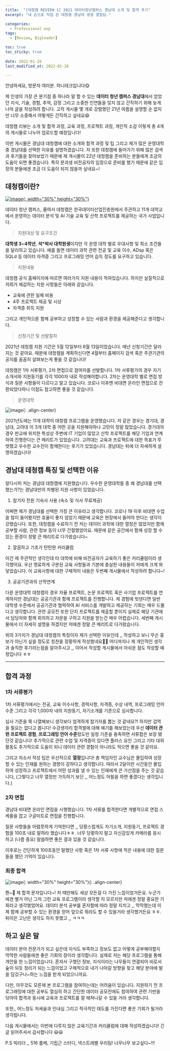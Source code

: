 ```yaml
---
title:  "[데청캠 REVIEW 1] 2021 데이터청년캠퍼스 경남대 소개 및 합격 후기" 
excerpt: "내 손으로 직접 쓴 데청캠 경남대 생생 경험담."

categories:
  - Professional exp
tags:
  - [Review, Bigleader]

toc: true
toc_sticky: true
 
date: 2022-01-28
last_modified_at: 2022-01-28

---
```


안녕하세요, 방문자 여러분. 허니테크입니다😋 

제 인생의 가장 큰 분기점 중 하나라 말 할 수 있는 **데이터 청년 캠퍼스 경남대**에서 얻었던 지식, 기술, 경험, 추억, 감정 그리고 소중한 인연들을 잊지 않고 간직하기 위해 늦게나마 글을 작성하려 합니다. 고작 게시물 몇 개로 강렬했던 21년 여름을 설명할 순 없지만 너무 소중해서 어떻게든 간직하고 싶네요😄

데청캠 리뷰는 소개 및 합격 과정, 교육 과정, 프로젝트 과정, 개인적 소감 이렇게 총 4개의 게시물로 나누어 업로드할 예정입니다! 

이번 게시물은 경남대 데청캠에 대한 소개와 합격 과정 및 팁 그리고 제가 많은 운영대학 중 경남대를 선택한 이유를 설명하겠습니다. 저 또한 데청캠에 들어가기 위해 많은 검색과 후기들을 찾아보았기 때문에 제 게시물이 22년 데청캠을 준비하는 분들에게 조금의 도움이 되면 좋겠습니다. 특히 문과생 비전공자의 입장으로 준비를 했기 때문에 같은 입장의 분들에겐 조금 더 도움이 되지 않을까 싶네요~! 

## 데청캠이란?

[![image](https://user-images.githubusercontent.com/67791317/151648490-9f6280c2-726f-4619-9f46-44429baef22b.png){: width="30%" height="30%"}](https://dataonair.or.kr/bigjob/)

데이터 청년 캠퍼스, 줄여서 데청캠은 한국데이터산업진층원에서 주관하고 11개 대학교에서 운영하는 데이터 분석 및 AI 기술 교육 및 산학 프로젝트를 제공하는 국가 사업입니다. 

> 지원대상 및 요구조건 

 **대학생 3~4학년**, **석*박사 대학원생**이지만 각 운영 대학 별로 우대사항 및 최소 조건들을 달리하고 있습니다. 예를 들면 데이터 과학 관련 전공 및 교육 이수, ADsp 혹은 SQLd 등 데이터 자격증 그리고 프로그래밍 언어 습득 정도를 요구하고 있습니다. 

> 지원내용

데청캠 공식 홈페이지에 따르면 여러가지 지원 내용이 적혀있습니다. 하지만 실질적으로 저희가 체감하는 지원 사항들은 아래와 같습니다. 

- 교육에 관한 일체 비용 
- 4주 프로젝트 제공 및 시상
- 자격증 취득 지원

그리고 개인적으론 함께 공부하고 성장할 수 있는 사람과 환경을 제공해준다고 생각합니다. 

> 신청기간 및 선발절차 

2021년 데청캠 지원 기간은 5월 12일부터 6월 13일이었습니다. 매년 신청기간은 달라지는 것 같아요. 때문에 데청캠을 계획하신다면 4월부터 홈페이지 검색 혹은 주관기관의 공지를 꼼꼼히 살펴보는게 좋을 것 같습니다!

데청캠은 1차 서류평가, 2차 면접으로 참여자를 선발합니다. 1차 서류평가의 경우 자기소개서와 지원동기를 각각 1000자 내로 작성해야합니다. 2차는 운영대학 별로 면접 방식과 질문 사항들이 다르다고 알고 있습니다. 코로나 이후엔 비대면 온라인 면접으로 전환되었다하니 이점도 참고하면 좋을 것 같습니다. 

> 운영대학 

![image](https://user-images.githubusercontent.com/67791317/151671229-133a463f-6ad7-4c74-8e02-5c5740ecaf2b.png){: .align-center}

2021년도에는 11개 대학이 데청캠 프로그램을 운영했습니다. 저 같은 경우는 경기대, 경남대, 고려대 이 3개 대학 중 어떤 곳을 지원해야하나 고민이 정말 많았습니다. 경기대의 경우 판교에 위치한 특성상 주변에 IT 기업이 많았고 산학 프로젝트를 해당 기업과 연계하여 진행한다는 큰 메리트가 있었습니다. 고려대는 교육과 프로젝트에 대한 목표가 뚜렷했고 우수한 교수진이 함께한다는 후기가 있었습니다. 경남대는 뒤에 더 자세하게 설명하겠습니다!

## 경남대 데청캠 특징 및 선택한 이유

알다시피 저는 경남대 데청캠에 지원했습니다. 우수한 운영대학들 중 왜 경남대를 선택했는가?는 경남대만의 차별된 지원 사항이 있었습니다. 

1. 참가자 전원 기숙사 사용 (숙소 및 식사 무료제공)

어쩌면 제가 경남대를 선택한 가장 큰 이유라고 생각합니다. 코로나 19 이후 비대면 수업을 많이 들어봤지만 효율이 좋지 않았기 때문에 교육은 현장에서 들어야 한다는 생각이 강했습니다. 또한, 데청캠을 수료하기 전 저는 데이터 과학에 대한 열정은 많았지만 함께 공부할 사람, 관련 정보 등이 너무 간절했었어요. 때문에 같은 공간에서 함께 성장 할 수 있는 환경이 정말 큰 메리트로 다가왔습니다~

2. 깔끔하고 기초가 탄탄한 커리큘럼

이건 제 주관적인 생각인데 타 대학에 비해 비전공자가 교육하기 좋은 커리큘럼이라 생각했어요. 우선 명료하게 구분된 교육 사항들과 기본에 충실한 내용들이 저에게 크게 와닿았습니다. 이 교육사항에 대한 구체적이 내용은 두번째 게시물에서 작성하려 합니다~!

3. 공공기관과의 산학연계 

다른 운영대학 데청캠의 경우 자율 프로젝트, 논문 프로젝트 혹은 사기업 프로젝트를 연계하지만 경남대는 공공기관과 함께 프로젝트를 진행합니다. 제 경험에 빗댄다면 일반 대학생 수준에서 공공기관과 협력하여 AI 서비스를 개발하고 제공하는 기회는 매우 드물다고 생각합니다. 관련 공모전 또한 단지 프로젝트를 제출할 뿐이지 실제로 해당 기관에서 담당자와 함께 회의하고 자문을 구하고 지원을 받는건 매우 어렵습니다. 세번째 게시물에서 더 자세히 설명을 하겠지만 저에겐 정말 큰 메리트로 다가왔습니다. 

위의 3가지가 경남대 데청캠의 특징이자 제가 선택한 이유인데 ,, 작성하고 보니 무슨 홍보가 아닌가 싶을 정도로 칭찬을 장황하게 작성했네요🤔🤔 어디까지나 제 개인적인 생각과 솔직한 후기라는점을 알아주시고 ,, 이어서 작성할 게시물에서 아쉬운 점도 작성할 예정입니다 ㅎㅎ

---

## 합격 과정 


### 1차 서류평가 

1차 서류평가에서는 전공, 교육 이수사항, 경력사항, 자격증, 수상 내역, 프로그래밍 언어 수준 그리고 각각 1,000자 내의 지원동기, 자기소개를 기준으로 심사합니다. 

심사 기준을 쭉 나열해보니 생각보다 엄격하게 참가자를 뽑는 것 같네요?! 하지만 겁먹을 필요는 없다고 봅니다! 수강생끼리 합격썰에 대해 얘기를 해보았는데 우선 **데이터 관련 프로젝트 경험**, **프로그래밍 언어 수준**정도만 일정 기준을 충족하면 서류합은 보장 됐던것 같습니다! 추가적으로 관련 수업 및 자격증이 있다면 플러스 요인 그리고 기타 대외활동도 추가적으로 도움이 되니 데이터 관련 경험이 아니라도 적으면 좋을 것 같아요. 

그리고 자소서 작성 팁은 우선적으로 **열정**입니다! 총 책임자인 교수님은 몰입하여 성장할 수 있는 인재를 원하는 경향이 강하다고 생각합니다. 따라서 2달이란 시간동안 몰입하여 성장하고 프로젝트에서 어떤 성과를 낼 수 있는 인재에게 큰 가산점을 주는 것 같습니다, (그렇다고 너무 열정만 가득하기 보단 ,, 어느정도 어필을 하면 좋겠다는 생각입니다.)

### 2차 면접

경남대 비대면 온라인 면접을 시행했습니다. 1차 서류를 합격한다면 개별적으로 면접 스케줄을 잡고 구글미트로 면접을 진행합니다. 

질문 사항들을 어렴풋하게 기억한다면 ,, 당황스럽게도 자기소개, 지원동기, 프로젝트 경험을 100초 내로 말하라 했습니다ㅎㅎ. 너무 당황하지 말고 자신감있게 카메라를 응시하고 (나름 중요) 말씀하면 좋은 결과 있을 것 같습니다. 

이후로는 간단하게 100초동안 말했던 사항 혹은 1차 서류 사항에 적은 내용에 대한 질문들을 했던 기억이 있습니다. 

### 최종 합격 

![image](https://user-images.githubusercontent.com/67791317/151674089-572d70fc-6bd8-4a4b-bec0-cf683c931290.png){: width="30%" height="30%"}{: .align-center}

쫜~🎉 제 합격 문자입니다~! 저 때만해도 세상 모든걸 다 가진 느낌이었거든요. 누군가에겐 별거 아닌 그저 그런 교육 프로그램이라 생각할 지 모르지만 저에겐 정말 중요한 기회라고 생각했었어요. 데이터 분석 공부를 혼자함에 따라 정말 지치고 ,, 막막했는데 이제 함께 공부할 수 있는 환경을 얻어 앞으로 뭐라도 할 수 있을거라 생각했거든요 ㅎㅎ. 뒤이은 고난은 생각도 하지 못했고 ,, ㅋㅋㅋ

## 하고 싶은 말

데이터 분야 전문가가 되고 싶은데 지식도 부족하고 정보도 없고 어떻게 공부해야할지 막막한 사람들에겐 좋은 기회의 장이라 생각합니다. 실제로 저는 해당 프로그램을 통해 개안을 한 느낌이었습니다. 혼자서 구했던 정보, 지식이라는 나무들이 연결되어 비로서 숲이 되듯 정리가 되는 느낌이었고 구체적으로 내가 나아갈 방향을 찾고 해당 분야에 발을 담갔구나~하는 느낌을 받게 되었으니까요. 

다만, 아무것도 모른채 본 프로그램을 참여하는데는 어려움이 있습니다. 지원하기 전 프로그래밍에 대한 공부도 열심히 하고 간단한 데이터 공모전에도 참여하여 관련 기반을 닦아야 합격과 동시에 교육과 프로젝트를 잘 헤쳐나갈 수 있을 거라 생각합니다. 

또한,, 어느정도 처세술과 인내심 그리고 적극적인 태도를 가진다면 좋은 기회가 될거라 생각됩니다.

다음 게시물에서는 이번에 다루지 않은 교육기간과 커리큘럼에 대해 작성하겠습니다! 긴 글 읽어주셔서 감사합니다 😃😃

P.S 빅리더 ,, 516 룸메, 기립근 스터디, 넥스트레벨 우리팀! 너무너무 보고싶다~!!!